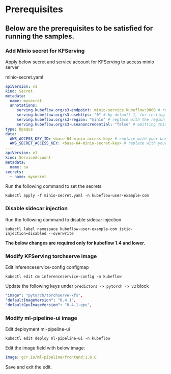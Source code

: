 # Prerequisites

## Below are the prerequisites to be satisfied for running the samples.

### Add Minio secret for KFServing 

Apply below secret and service account for KFServing to access minio server

minio-secret.yaml

```yaml
apiVersion: v1
kind: Secret
metadata:
  name: mysecret
  annotations:
     serving.kubeflow.org/s3-endpoint: minio-service.kubeflow:9000 # replace with your s3 endpoint
     serving.kubeflow.org/s3-usehttps: "0" # by default 1, for testing with minio you need to set to 0
     serving.kubeflow.org/s3-region: "minio" # replace with the region the bucket is created in
     serving.kubeflow.org/s3-useanoncredential: "false" # omitting this is the same as false, if true will ignore credential provided and use anonymous credentials
type: Opaque
data:
  AWS_ACCESS_KEY_ID: <base-64-minio-access-key> # replace with your base64 encoded minio credential
  AWS_SECRET_ACCESS_KEY: <base-64-minio-secret-key> # replace with your base64 encoded minio credential
---
apiVersion: v1
kind: ServiceAccount
metadata:
  name: sa
secrets:
  - name: mysecret
```

Run the following command to set the secrets

```Kubectl apply -f minio-secret.yaml -n kubeflow-user-example-com```

### Disable sidecar injection

Run the following command to disable sidecar injection

```kubectl label namespace kubeflow-user-example-com istio-injection=disabled --overwrite```

**The below changes are required only for kubeflow 1.4 and lower.**

### Modify KFServing torchserve image

Edit inferenceservice-config configmap

```kubectl edit cm inferenceservice-config -n kubeflow```

Update the following keys under `predictors -> pytorch -> v2` block

```yaml
"image": "pytorch/torchserve-kfs",
"defaultImageVersion": "0.4.1",
"defaultGpuImageVersion": "0.4.1-gpu",
```

### Modify ml-pipeline-ui image

Edit deployment ml-pipeline-ui

```kubectl edit deploy ml-pipeline-ui -n kubeflow```

Edit the image field with below image:  

```yaml
image: gcr.io/ml-pipeline/frontend:1.6.0
```

Save and exit the edit.

